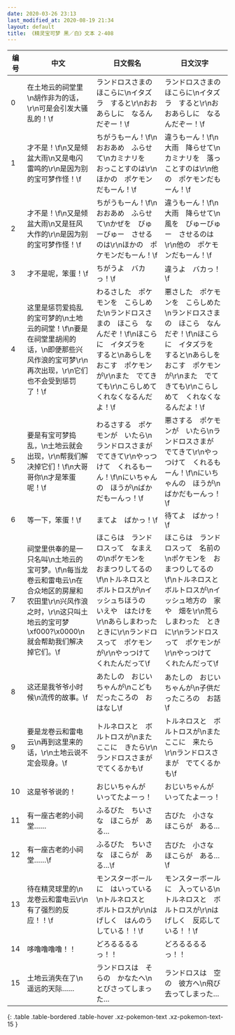 ```yaml
---
date: 2020-03-26 23:13
last_modified_at: 2020-08-19 21:34
layout: default
title: 《精灵宝可梦 黑／白》文本 2-408
---
```

| 编号 | 中文 | 日文假名 | 日文汉字 |
| ---- | ---- | ---- | --- |
| 0 | 在土地云的祠堂里\n胡作非为的话，\r\n可是会引发大骚乱的！\f | ランドロスさまの　ほこらに\nイタズラ　すると\r\nおおあらしに　なるんだぞー！\f | ランドロスさまの　ほこらに\nイタズラ　すると\r\nおおあらしに　なるんだぞー！\f |
| 1 | 才不是！\f\n又是倾盆大雨\n又是电闪雷鸣的\r\n是因为别的宝可梦作怪！\f | ちがうもーん！\f\nおおあめ　ふらせて\nカミナリを　おっことすのは\r\nほかの　ポケモンだもーん！\f | 違うもーん！\f\n大雨　降らせて\nカミナリを　落っことすのは\r\n他の　ポケモンだもーん！\f |
| 2 | 才不是！\f\n又是倾盆大雨\n又是狂风大作的\r\n是因为别的宝可梦作怪！\f | ちがうもーん！\f\nおおあめ　ふらせて\nかぜを　びゅーびゅー　させるのは\r\nほかの　ポケモンだもーん！\f | 違うもーん！\f\n大雨　降らせて\n風を　びゅーびゅー　させるのは\r\n他の　ポケモンだもーん！\f |
| 3 | 才不是呢，笨蛋！\f | ちがうよ　バカっ！\f | 違うよ　バカっ！\f |
| 4 | 这里是惩罚爱捣乱的宝可梦的\n土地云的祠堂！\f\n要是在祠堂里胡闹的话，\n即便那些兴风作浪的宝可梦\r\n再次出现，\r\n它们也不会受到惩罚了！\f | わるさした　ポケモンを　こらしめた\nランドロスさまの　ほこら　なんだぞ！\f\nほこらに　イタズラを　すると\nあらしを　おこす　ポケモンが\r\nまた　でてきても\r\nこらしめて　くれなくなるんだよ！\f | 悪さした　ポケモンを　こらしめた\nランドロスさまの　ほこら　なんだぞ！\f\nほこらに　イタズラを　すると\nあらしを　おこす　ポケモンが\r\nまた　でてきても\r\nこらしめて　くれなくなるんだよ！\f |
| 5 | 要是有宝可梦捣乱，\n土地云就会出现，\r\n帮我们解决掉它们！\f\n大哥哥你\n才是笨蛋呢！\f | わるさする　ポケモンが　いたら\nランドロスさまが　でてきて\r\nやっつけて　くれるもーん！\f\nにいちゃんの　ほうが\nばかだもーんっ！\f | 悪さする　ポケモンが　いたら\nランドロスさまが　でてきて\r\nやっつけて　くれるもーん！\f\nにいちゃんの　ほうが\nばかだもーんっ！\f |
| 6 | 等一下，笨蛋！\f | まてよ　ばかっ！\f | 待てよ　ばかっ！\f |
| 7 | 祠堂里供奉的是一只名叫\n土地云的宝可梦。\f\n每当龙卷云和雷电云\n在合众地区的房屋和农田里\r\n兴风作浪之时，\r\n这只叫土地云的宝可梦\xf000?\x0000\n就会帮助我们解决掉它们。\f | ほこらは　ランドロスって　なまえの\nポケモンを　おまつりしてるの\f\nトルネロスと　ボルトロスが\nイッシュちほうの　いえや　はたけを\r\nあらしまわった　ときに\r\nランドロスって　ポケモンが\r\nやっつけて　くれたんだって\f | ほこらは　ランドロスって　名前の\nポケモンを　おまつりしてるの\f\nトルネロスと　ボルトロスが\nイッシュ地方の　家や　畑を\r\n荒らしまわった　ときに\r\nランドロスって　ポケモンが\r\nやっつけて　くれたんだって\f |
| 8 | 这还是我爷爷小时候\n流传的故事。\f | あたしの　おじいちゃんが\nこどもだったころの　おはなし\f | あたしの　おじいちゃんが\n子供だったころの　お話\f |
| 9 | 要是龙卷云和雷电云\n再到这里来的话，\r\n土地云说不定会现身。\f | トルネロスと　ボルトロスが\nまた　ここに　きたら\r\nランドロスさまが　でてくるかも\f | トルネロスと　ボルトロスが\nまた　ここに　来たら\r\nランドロスさまが　でてくるかも\f |
| 10 | 这是爷爷说的！ | おじいちゃんが　いってたよーっ！ | おじいちゃんが　いってたよーっ！ |
| 11 | 有一座古老的小祠堂…… | ふるびた　ちいさな　ほこらが　ある… | 古びた　小さな　ほこらが　ある… |
| 12 | 有一座古老的小祠堂……\f | ふるびた　ちいさな　ほこらが　ある…\f | 古びた　小さな　ほこらが　ある…\f |
| 13 | 待在精灵球里的\n龙卷云和雷电云\r\n有了强烈的反应！！\f | モンスターボールに　はいっている\nトルネロスと　ボルトロスが\r\nはげしく　はんのうしている！！\f | モンスターボールに　入っている\nトルネロスと　ボルトロスが\r\nはげしく　反応している！！\f |
| 14 | 哆噜噜噜噜！！ | どろるるるるっ！！ | どろるるるるっ！！ |
| 15 | 土地云消失在了\n遥远的天际…… | ランドロスは　そらの　かなたへ\nとびさってしまった… | ランドロスは　空の　彼方へ\n飛び去ってしまった… |
{: .table .table-bordered .table-hover .xz-pokemon-text .xz-pokemon-text-15 }